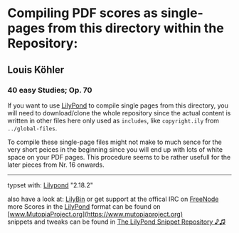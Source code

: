 # Compiling PDF scores as single-pages from this directory within the Repository:
## Louis Köhler
### 40 easy Studies; Op. 70 

If you want to use [LilyPond](http://www.lilypond.org) to compile single pages from this directory,
you will need to download/clone the whole repository since the actual content is written in other
files here only used as `includes`, like `copyright.ily` from `../global-files`.  

To compile these single-page files might not make to much sence for the very short peices in the beginning
since you will end up with lots of white space on your PDF pages. This procedure seems to be rather
usefull for the later pieces from Nr. 16 onwards.
__________________________________________________________________

typset with: [Lilypond](http://lilypond.org) "2.18.2"
  
also have a look at: [LilyBin](http://lilybin.com)
or get support at the offical IRC on [FreeNode](http://webchat.freenode.net/?channels=lilypond)  
more Scores in the [LilyPond](http://lilypond.org) format can be found on [www.MutopiaProject.org](https://www.mutopiaproject.org)  
snippets and tweaks can be found in [The LilyPond Snippet Repository ♪♫](http://lsr.di.unimi.it/LSR/Search) 


